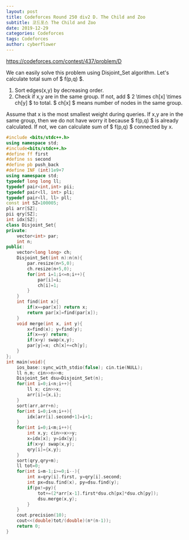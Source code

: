 ```yaml
---
layout: post
title: Codeforces Round 250 div2 D. The Child and Zoo
subtitle: 코드포스 The Child and Zoo
date: 2019-12-29
categories: Codeforces
tags: Codeforces
author: cyberflower
---
```


<https://codeforces.com/contest/437/problem/D>

We can easily solve this problem using Disjoint_Set algorithm. Let's calculate total sum of $ f(p,q) $.

1. Sort edges(x,y) by decreasing order.
2. Check if x,y are in the same group. If not, add $ 2 \times ch[x] \times ch[y] $ to total. $ ch[x] $ means number of nodes in the same group.

Assume that x is the most smallest weight during queries. If x,y are in the same group, then we do not have worry it because $ f(p,q) $ is already calculated.
If not, we can calculate sum of $ f(p,q) $ connected by x. 

```cpp
#include <bits/stdc++.h>
using namespace std;
#include<bits/stdc++.h>
#define ff first
#define ss second
#define pb push_back
#define INF (int)1e9+7
using namespace std;
typedef long long ll;
typedef pair<int,int> pii;
typedef pair<ll, int> pli;
typedef pair<ll, ll> pll;
const int SZ=100005;
pli arr[SZ];
pii qry[SZ];
int idx[SZ];
class Disjoint_Set{
private:
    vector<int> par;
    int n;
public:
    vector<long long> ch;
    Disjoint_Set(int n):n(n){
        par.resize(n+5,0);
        ch.resize(n+5,0);
        for(int i=1;i<=n;i++){
            par[i]=i;
            ch[i]=1;
        }
    }
    int find(int x){
        if(x==par[x]) return x;
        return par[x]=find(par[x]);
    }
    void merge(int x, int y){
        x=find(x); y=find(y);
        if(x==y) return;
        if(x>y) swap(x,y);
        par[y]=x; ch[x]+=ch[y];
    }
};
int main(void){
    ios_base::sync_with_stdio(false); cin.tie(NULL);
    ll n,m; cin>>n>>m;
    Disjoint_Set dsu=Disjoint_Set(n);
    for(int i=0;i<n;i++){
        ll x; cin>>x;
        arr[i]={x,i};
    }
    sort(arr,arr+n);
    for(int i=0;i<n;i++){
        idx[arr[i].second+1]=i+1;
    }
    for(int i=0;i<m;i++){
        int x,y; cin>>x>>y;
        x=idx[x]; y=idx[y];
        if(x>y) swap(x,y);
        qry[i]={x,y};
    }
    sort(qry,qry+m);
    ll tot=0;
    for(int i=m-1;i>=0;i--){
        int x=qry[i].first, y=qry[i].second;
        int px=dsu.find(x), py=dsu.find(y);
        if(px!=py){
            tot+=(2*arr[x-1].first*dsu.ch[px]*dsu.ch[py]);
            dsu.merge(x,y);
        }
    }
    cout.precision(10);
    cout<<(double)tot/(double)(n*(n-1));    
    return 0;
}
```
